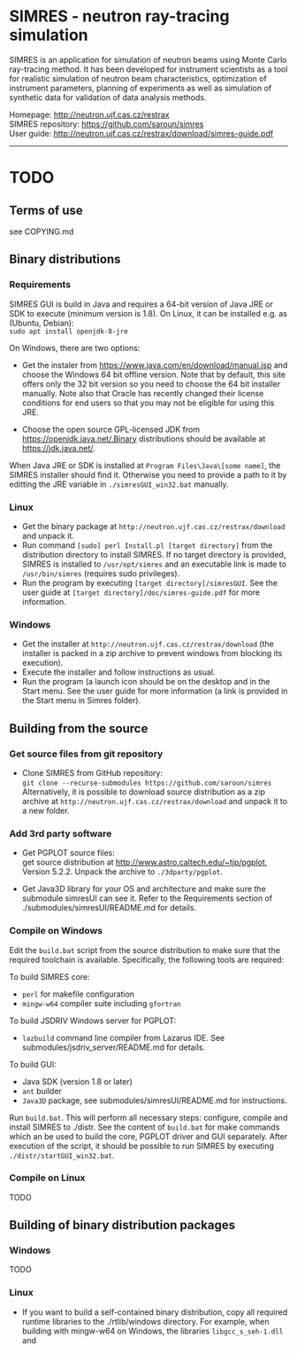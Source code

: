 # SIMRES - neutron ray-tracing simulation

SIMRES is an application for simulation of neutron beams using Monte Carlo ray-tracing method. It has been developed for instrument scientists as a tool for realistic simulation of neutron beam characteristics, optimization of instrument parameters, planning of experiments as well as simulation of synthetic data for validation of data analysis methods. 

Homepage: http://neutron.ujf.cas.cz/restrax  
SIMRES repository: https://github.com/saroun/simres  
User guide: http://neutron.ujf.cas.cz/restrax/download/simres-guide.pdf

-----------------------------------------------------------------
# TODO

## Terms of use
see COPYING.md

## Binary distributions

### Requirements

SIMRES GUI is build in Java and requires a 64-bit version of Java JRE or SDK to execute (minimum version is 1.8). On Linux, it can be installed e.g. as (Ubuntu, Debian):  
`sudo apt install openjdk-8-jre`  

On Windows, there are two options:  

- Get the instaler from https://www.java.com/en/download/manual.jsp and choose the Windows 64 bit offline version. Note that by default, this site offers only the 32 bit version so you need to choose the 64 bit installer manually. Note also that Oracle has recently changed their license conditions for end users so that you may not be eligible for using this JRE.  

- Choose the open source GPL-licensed JDK from https://openjdk.java.net/.Binary distributions should be available at https://jdk.java.net/. 

When Java JRE or SDK is installed at `Program Files\Java\[some name]`, the SIMRES installer should find it. Otherwise you need to provide a path to it by editting the JRE variable in `./simresGUI_win32.bat` manually. 

### Linux

- Get the binary package at `http://neutron.ujf.cas.cz/restrax/download` and unpack it.
- Run command  `[sudo] perl Install.pl [target directory]` from the distribution directory to install SIMRES. If no target directory is provided, SIMRES is installed to `/usr/opt/simres` and an executable link is made to `/usr/bin/simres` (requires sudo privileges).
- Run the program by executing `[target directory]/simresGUI`. See the user guide at `[target directory]/doc/simres-guide.pdf` for more information.

### Windows

- Get the installer at `http://neutron.ujf.cas.cz/restrax/download` (the installer is packed in a zip archive to prevent windows from blocking its execution).
- Execute the installer and follow instructions as usual.  
- Run the program (a launch icon should be on the desktop and in the Start menu. See the user guide for more information (a link is provided in the Start menu in Simres folder).

## Building from the source

### Get source files from git repository
- Clone SIMRES from GitHub repository:  
`git clone --recurse-submodules https://github.com/saroun/simres`  
Alternatively, it is possible to download source distribution as a zip archive at `http://neutron.ujf.cas.cz/restrax/download` and unpack it to a new folder. 

### Add 3rd party software

- Get PGPLOT source files:  
get source distribution at http://www.astro.caltech.edu/~tjp/pgplot, Version 5.2.2.
Unpack the archive to `./3dparty/pgplot`.

- Get Java3D library for your OS and architecture and make sure the submodule simresUI can see it. Refer to the Requirements section of ./submodules/simresUI/README.md for details.  

### Compile on Windows
Edit the `build.bat` script from the source distribution to make sure that the required toolchain is available. Specifically, the following tools are required:

To build SIMRES core:
- `perl` for makefile configuration
- `mingw-w64` compiler suite including `gfortran`

To build JSDRIV Windows server for PGPLOT:
- `lazbuild` command line compiler from Lazarus IDE. See submodules/jsdriv_server/README.md for details.

To build GUI:
- Java SDK (version 1.8 or later)
- `ant` builder
- `Java3D` package, see submodules/simresUI/README.md for instructions. 

Run `build.bat`. This will perform all necessary steps: configure, compile and install SIMRES to ./distr. See the content of `build.bat` for make commands which an be used to build the core, PGPLOT driver and GUI separately. After execution of the script, it should be possible to run SIMRES by executing `./distr/startGUI_win32.bat`. 



### Compile on Linux

TODO

## Building of binary distribution packages

### Windows
TODO

### Linux

- If you want to build a self-contained binary distribution, copy all required runtime libraries to the ./rtlib/windows directory. For example, when building with mingw-w64 on Windows, the libraries `libgcc_s_seh-1.dll` and 




